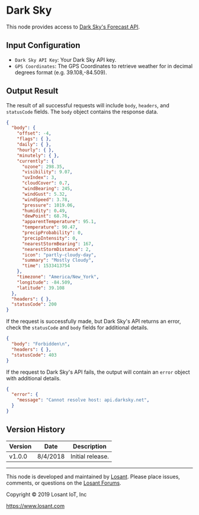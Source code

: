# Dark Sky

This node provides access to [Dark Sky's Forecast API](https://darksky.net/dev/docs#forecast-request).

## Input Configuration

* `Dark Sky API Key`: Your Dark Sky API key.
* `GPS Coordinates`: The GPS Coordinates to retrieve weather for in decimal degrees format (e.g. 39.108,-84.509).

## Output Result

The result of all successful requests will include `body`, `headers`, and `statusCode` fields. The `body` object contains the response data.

```json
{
  "body": {
    "offset": -4,
    "flags": { },
    "daily": { },
    "hourly": { },
    "minutely": { },
    "currently": {
      "ozone": 298.35,
      "visibility": 9.07,
      "uvIndex": 3,
      "cloudCover": 0.7,
      "windBearing": 245,
      "windGust": 5.32,
      "windSpeed": 3.78,
      "pressure": 1019.06,
      "humidity": 0.49,
      "dewPoint": 68.76,
      "apparentTemperature": 95.1,
      "temperature": 90.47,
      "precipProbability": 0,
      "precipIntensity": 0,
      "nearestStormBearing": 167,
      "nearestStormDistance": 2,
      "icon": "partly-cloudy-day",
      "summary": "Mostly Cloudy",
      "time": 1533413754
    },
    "timezone": "America/New_York",
    "longitude": -84.509,
    "latitude": 39.108
  },
  "headers": { },
  "statusCode": 200
}
```

If the request is successfully made, but Dark Sky's API returns an error, check the `statusCode` and `body` fields for additional details.

```json
{
  "body": "Forbidden\n",
  "headers": { },
  "statusCode": 403
}
```

If the request to Dark Sky's API fails, the output will contain an `error` object with additional details.

```json
{
  "error": {
    "message": "Cannot resolve host: api.darksky.net",
  }
}
```

## Version History

| Version | Date | Description |
| ------- | -------- | ---------------- |
| v1.0.0  | 8/4/2018 | Initial release. |

---

This node is developed and maintained by [Losant](https://www.losant.com). Please place issues, comments, or questions on the [Losant Forums](https://forums.losant.com).

Copyright © 2019 Losant IoT, Inc

<https://www.losant.com>
